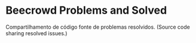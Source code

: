 # Beecrowd Problems and Solved

Compartilhamento de código fonte de problemas resolvidos. (Source code sharing resolved issues.)
